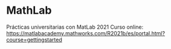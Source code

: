 # MathLab

Prácticas universitarias con MatLab 2021
Curso online: https://matlabacademy.mathworks.com/R2021b/es/portal.html?course=gettingstarted
